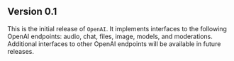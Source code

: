 ## Version 0.1
This is the initial release of `OpenAI`. It implements interfaces to the following OpenAI endpoints: audio, chat, files, image, models, and moderations. Additional interfaces to other OpenAI endpoints will be available in future releases. 